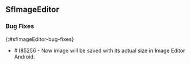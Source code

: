 ## SfImageEditor

### Bug Fixes
{:#sfImageEditor-bug-fixes}

* \# I85256 - Now image will be saved with its actual size in Image Editor Android.
